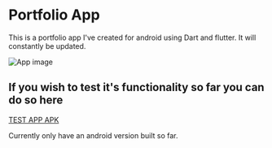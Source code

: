 # Portfolio App

This is a portfolio app I've created for android using Dart and flutter. It will constantly be updated.

![App image](https://i.imgur.com/qaKIzrR.png)

## If you wish to test it's functionality so far you can do so here
[TEST APP APK](https://github.com/Gruzzly-bear/The-Den/blob/master/Flutter%20App/Test_app.apk)

Currently only have an android version built so far.
